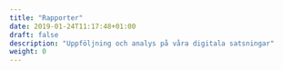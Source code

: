 ```yaml
---
title: "Rapporter"
date: 2019-01-24T11:17:48+01:00
draft: false
description: "Uppföljning och analys på våra digitala satsningar"
weight: 0
---
```

